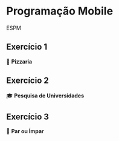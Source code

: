 # Programação Mobile
ESPM


## Exercício 1
🍕 **Pizzaria**

## Exercício 2
🎓 **Pesquisa de Universidades**

## Exercício 3
🎲 **Par ou Ímpar**
